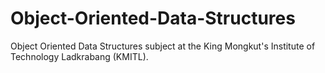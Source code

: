 # Object-Oriented-Data-Structures

Object Oriented Data Structures subject at the King Mongkut's Institute of Technology Ladkrabang (KMITL).
